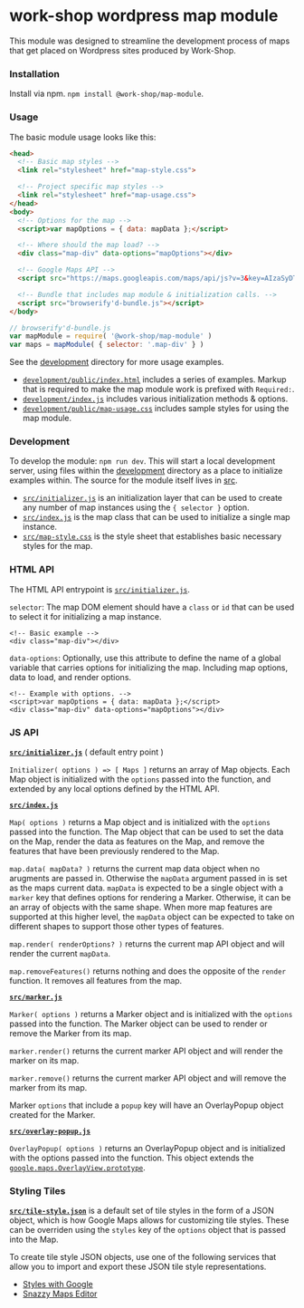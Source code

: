 # work-shop wordpress map module

This module was designed to streamline the development process of maps that get placed on Wordpress sites produced by Work-Shop.


### Installation

Install via npm. `npm install @work-shop/map-module`.


### Usage

The basic module usage looks like this:

```HTML
<head>
  <!-- Basic map styles -->
  <link rel="stylesheet" href="map-style.css">

  <!-- Project specific map styles -->
  <link rel="stylesheet" href="map-usage.css">
</head>
<body>
  <!-- Options for the map -->
  <script>var mapOptions = { data: mapData };</script>

  <!-- Where should the map load? -->
  <div class="map-div" data-options="mapOptions"></div>

  <!-- Google Maps API -->
  <script src="https://maps.googleapis.com/maps/api/js?v=3&key=AIzaSyDTkjwJK80N7YCWoKjhKz8c3J1tNEbJpRg" async defer></script>

  <!-- Bundle that includes map module & initialization calls. -->
  <script src="browserify'd-bundle.js"></script>
</body>
```

```JavaScript
// browserify'd-bundle.js
var mapModule = require( '@work-shop/map-module' )
var maps = mapModule( { selector: '.map-div' } )
```

See the [development](development) directory for more usage examples. 

- [`development/public/index.html`][dev-index-html] includes a series of examples. Markup that is required to make the map module work is prefixed with `Required:`. 
- [`development/index.js`][dev-index-js] includes various initialization methods & options.
- [`development/public/map-usage.css`](development/public/map-usage.css) includes sample styles for using the map module.


### Development

To develop the module: `npm run dev`. This will start a local development server, using files within the [development](development) directory as a place to initialize examples within. The source for the module itself lives in [src](src).

- [`src/initializer.js`](src/initializer.js) is an initialization layer that can be used to create any number of map instances using the `{ selector }` option.
- [`src/index.js`](src/index.js) is the map class that can be used to initialize a single map instance.
- [`src/map-style.css`](src/map-style.css) is the style sheet that establishes basic necessary styles for the map.


### HTML API

The HTML API entrypoint is [`src/initializer.js`](src/initializer.js).

`selector`: The map DOM element should have a `class` or `id` that can be used to select it for initializing a map instance.

```
<!-- Basic example -->
<div class="map-div"></div>
```

`data-options`: Optionally, use this attribute to define the name of a global variable that carries options for initializing the map. Including map options, data to load, and render options. 

```
<!-- Example with options. -->
<script>var mapOptions = { data: mapData };</script>
<div class="map-div" data-options="mapOptions"></div>
```


### JS API

**[`src/initializer.js`](src/initializer.js)** ( default entry point )

`Initializer( options ) => [ Maps ]` returns an array of Map objects. Each Map object is initialized with the `options` passed into the function, and extended by any local options defined by the HTML API.


**[`src/index.js`](src/initializer.js)**

`Map( options )` returns a Map object and is initialized with the `options` passed into the function. The Map object that can be used to set the data on the Map, render the data as features on the Map, and remove the features that have been previously rendered to the Map.

`map.data( mapData? )` returns the current map data object when no arugments are passed in. Otherwise the `mapData` argument passed in is set as the maps current data. `mapData` is expected to be a single object with a `marker` key that defines options for rendering a Marker. Otherwise, it can be an array of objects with the same shape. When more map features are supported at this higher level, the `mapData` object can be expected to take on different shapes to support those other types of features.

`map.render( renderOptions? )` returns the current map API object and will render the current `mapData`.

`map.removeFeatures()` returns nothing and does the opposite of the `render` function. It removes all features from the map.


**[`src/marker.js`](src/marker.js)**

`Marker( options )` returns a Marker object and is initialized with the `options` passed into the function. The Marker object can be used to render or remove the Marker from its map.

`marker.render()` returns the current marker API object and will render the marker on its map.

`marker.remove()` returns the current marker API object and will remove the marker from its map.

Marker `options` that include a `popup` key will have an OverlayPopup object created for the Marker.


**[`src/overlay-popup.js`](src/overlay-popup.js)**

`OverlayPopup( options )` returns an OverlayPopup object and is initialized with the options passed into the function. This object extends the [`google.maps.OverlayView.prototype`](https://developers.google.com/maps/documentation/javascript/customoverlays#add).


### Styling Tiles

**[`src/tile-style.json`](src/tile-style.json)** is a default set of tile styles in the form of a JSON object, which is how Google Maps allows for customizing tile styles. These can be overriden using the `styles` key of the `options` object that is passed into the Map.

To create tile style JSON objects, use one of the following services that allow you to import and export these JSON tile style representations.

- [Styles with Google](https://mapstyle.withgoogle.com)
- [Snazzy Maps Editor](https://snazzymaps.com/editor)

[dev-index-js]:development/index.js
[dev-index-html]:development/public/index.html
